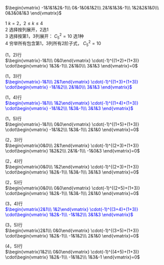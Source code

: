 $\begin{vmatrix}  
-1&1&1&2&-1\\\  
0&-1&0&1&2\\\  
2&1&1&3&-1\\\  
1&2&2&1&0\\\  
0&3&0&1&3  
\end{vmatrix}$  
  
1  $k=2，2\le k\le4$  
2 选择按列展开，2选1  
3 选择按第1，3列展开： $C_5^2=10$ 选1种  
4 穷举所有包含第1，3列所有2阶子式， $C_5^2=10$  
  
(1，2)行  
 $\begin{vmatrix}-1&1\\\ 0&0\end{vmatrix}  
\cdot(-1)^{(1+2)+(1+3)}  
\cdot\begin{vmatrix}  
1&3&-1\\\  
2&1&0\\\  
3&1&3  
\end{vmatrix}=0$  
  
(1，3)行<font color=blue>  
 $\begin{vmatrix}-1&1\\\ 2&1\end{vmatrix}  
\cdot(-1)^{(1+3)+(1+3)}  
\cdot\begin{vmatrix}  
-1&1&2\\\  
2&1&0\\\  
3&1&3  
\end{vmatrix}$ </font>  
  
(1，4)行<font color=blue>  
 $\begin{vmatrix}-1&1\\\ 1&2\end{vmatrix}  
\cdot(-1)^{(1+4)+(1+3)}  
\cdot\begin{vmatrix}  
-1&1&2\\\  
1&3&-1\\\  
3&1&3  
\end{vmatrix}$ </font>  
  
(1，5)行  
 $\begin{vmatrix}-1&1\\\ 0&0\end{vmatrix}  
\cdot(-1)^{(1+5)+(1+3)}  
\cdot\begin{vmatrix}  
-1&1&2\\\  
1&3&-1\\\  
2&1&0  
\end{vmatrix}=0$  
  
(2，3)行  
 $\begin{vmatrix}0&0\\\ 2&1\end{vmatrix}  
\cdot(-1)^{(2+3)+(1+3)}  
\cdot\begin{vmatrix}  
1&2&2\\\  
2&1&-1\\\  
-1&0&3  
\end{vmatrix}=0$  
  
(2，4)行  
 $\begin{vmatrix}0&0\\\ 1&2\end{vmatrix}  
\cdot(-1)^{(2+3)+(1+3)}  
\cdot\begin{vmatrix}  
1&2&-1\\\  
1&3&-1\\\  
3&1&3  
\end{vmatrix}=0$  
  
(2，5)行  
 $\begin{vmatrix}0&0\\\ 0&0\end{vmatrix}  
\cdot(-1)^{(2+5)+(1+3)}  
\cdot\begin{vmatrix}  
1&2&-1\\\  
1&3&-1\\\  
2&1&0  
\end{vmatrix}=0$  
  
(3，4)行<font color=blue>  
 $\begin{vmatrix}2&1\\\ 1&2\end{vmatrix}  
\cdot(-1)^{(3+4)+(1+3)}  
\cdot\begin{vmatrix}  
1&2&-1\\\  
-1&1&2\\\  
3&1&3  
\end{vmatrix}$ </font>  
  
(3，5)行  
 $\begin{vmatrix}2&1\\\ 0&0\end{vmatrix}  
\cdot(-1)^{(3+5)+(1+3)}  
\cdot\begin{vmatrix}  
1&2&-1\\\  
-1&1&2\\\  
2&1&0  
\end{vmatrix}=0$  
  
(4，5)行  
 $\begin{vmatrix}1&2\\\ 0&0\end{vmatrix}  
\cdot(-1)^{(4+5)+(1+3)}  
\cdot\begin{vmatrix}  
1&2&-1\\\  
-1&1&2\\\  
1&3&-1  
\end{vmatrix}=0$  
